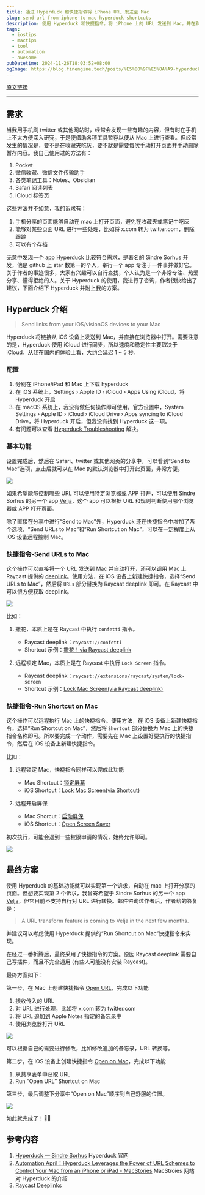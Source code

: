 ```yaml
---
title: 通过 Hyperduck 和快捷指令将 iPhone URL 发送至 Mac
slug: send-url-from-iphone-to-mac-hyperduck-shortcuts
description: 使用 Hyperduck 和快捷指令，将 iPhone 上的 URL 发送到 Mac，并在默认浏览器中打开。本文详细介绍了如何配置和使用这些工具，满足自动化需求，让你的工作效率更高。
tags: 
  - iostips
  - mactips
  - tool
  - automation
  - awesome
pubDatetime: 2024-11-26T18:03:52+08:00
ogImage: https://blog.finengine.tech/posts/%E5%80%9F%E5%8A%A9-hyperduck-%E5%92%8C-shortcuts-raycast-%E4%BB%8E-i-phone-%E5%8F%91%E9%80%81-url-%E5%88%B0-mac.png
---
```


[原文链接](https://blog.finengine.tech/posts/Send-URL-from-iPhone-to-Mac-with-Hyperduck-and-Shortcuts/)

---

## 需求[](#需求)

当我用手机刷 twitter 或其他网站时，经常会发现一些有趣的内容，但有时在手机上不太方便深入研究，于是便借助各项工具暂存以便从 Mac 上进行查看。但经常发生的情况是，要不是在收藏夹吃灰，要不就是需要每次手动打开页面并手动删除暂存内容。我自己使用过的方法有：

1. Pocket
2. 微信收藏、微信文件传输助手
3. 各类笔记工具：Notes、Obsidian
4. Safari 阅读列表
5. iCloud 标签页

这些方法并不如意，我的诉求有：

1. 手机分享的页面能够自动在 mac 上打开页面，避免在收藏夹或笔记中吃灰
2. 能够对某些页面 URL 进行一些处理，比如将 x.com 转为 twitter.com，删除跟踪
3. 可以有个存档

无意中发现一个 app [Hyperduck](https://sindresorhus.com/hyperduck) 比较符合需求，是著名的 Sindre Sorhus 开发，他是 github 上 star 数第一的个人，奉行一个 app 专注于一件事并做好它。关于作者的事迹很多，大家有兴趣可以自行查找，个人认为是一个非常专注、热爱分享、懂得拒绝的人。关于 Hyperduck 的使用，我进行了咨询，作者很快给出了建议，下面介绍下 Hyperduck 并附上我的方案。

## Hyperduck 介绍[](#hyperduck-介绍)

> Send links from your iOS/visionOS devices to your Mac

Hyperduck 将链接从 iOS 设备上发送到 Mac，并直接在浏览器中打开。需要注意的是，Hyperduck 使用 iCloud 进行同步，所以速度和稳定性主要取决于 iCloud，从我在国内的体验上看，大约会延迟 1 \~ 5 秒。

### 配置[](#配置)

1. 分别在 iPhone/iPad 和 Mac 上下载 hyperduck
2. 在 iOS 系统上，Settings › Apple ID › iCloud › Apps Using iCloud，将 Hyperduck 开启
3. 在 macOS 系统上，我没有做任何操作即可使用。官方设置中，System Settings › Apple ID › iCloud › iCloud Drive › Apps syncing to iCloud Drive，将 Hyperduck 开启，但我没有找到 Hyperduck 这一项。
4. 有问题可以查看 [Hyperduck Troubleshooting](https://sindresorhus.com/hyperduck#troubleshooting) 解决。

### 基本功能[](#基本功能)

设置完成后，然后在 Safari、twitter 或其他网页的分享中，可以看到“Send to Mac”选项，点击后就可以在 Mac 的默认浏览器中打开此页面，非常方便。

![](https://images.finengine.tech/2024/02/2c318c099e1b7f45f6f624f2491fcca8.jpeg)

如果希望能够控制哪些 URL 可以使用特定浏览器或 APP 打开，可以使用 Sindre Sorhus 的另一个 app [Velja](https://sindresorhus.com/velja)，这个 app 可以根据 URL 和规则判断使用哪个浏览器或 APP 打开页面。

除了直接在分享中进行“Send to Mac”外，Hyperduck 还在快捷指令中增加了两个选项，“Send URLs to Mac”和“Run Shortcut on Mac”，可以在一定程度上从 iOS 设备远程控制 Mac。

### 快捷指令-Send URLs to Mac[](#快捷指令-send-urls-to-mac)

这个操作可以直接将一个 URL 发送到 Mac 并自动打开，还可以调用 Mac 上 Raycast 提供的 [deeplink](https://manual.raycast.com/deeplinks)。使用方法，在 iOS 设备上新建快捷指令，选择“Send URLs to Mac”，然后将 `URLs` 部分替换为 Raycast deeplink 即可。在 Raycast 中可以很方便获取 deeplink。

![](https://images.finengine.tech/2024/02/213e7246b28f97427651d8aa7c35c615.jpeg)

比如：

1. 撒花，本质上是在 Raycast 中执行 `confetti` 指令。

   * Raycast deeplink：`raycast://confetti`
   * Shortcut 示例：[撒花！via Raycast deeplink](https://www.icloud.com/shortcuts/b973981d8f7a42dba3b9bc0dfca421da)

2. 远程锁定 Mac，本质上是在 Raycast 中执行 `Lock Screen` 指令。

   * Raycast deeplink：`raycast://extensions/raycast/system/lock-screen`
   * Shortcut 示例：[Lock Mac Screen(via Raycast deeplink)](https://www.icloud.com/shortcuts/e0042e8e013b428b989a16bcdeee1263)

### 快捷指令-Run Shortcut on Mac[](#快捷指令-run-shortcut-on-mac)

这个操作可以远程执行 Mac 上的快捷指令。使用方法，在 iOS 设备上新建快捷指令，选择“Run Shortcut on Mac”，然后将 `Shortcut` 部分替换为 Mac 上的快捷指令名称即可。所以要完成一个动作，需要先在 Mac 上设置好要执行的快捷指令，然后在 iOS 设备上新建快捷指令。

比如：

1. 远程锁定 Mac，快捷指令同样可以完成此功能

   * Mac Shortcut：[锁定屏幕](https://www.icloud.com/shortcuts/6887c50a26154ca9be06c9ed1a7736c0)
   * iOS Shortcut：[Lock Mac Screen(via Shortcut)](https://www.icloud.com/shortcuts/d72fc7791b82426a8d8b99e5f1e8397e)

2. 远程开启屏保

   * Mac Shorcut：[启动屏保](https://www.icloud.com/shortcuts/61e38da477154790bf7ad061340bb7b1)
   * iOS Shortcut：[Open Screen Saver](https://www.icloud.com/shortcuts/f34f4a0a560e4d3f9e4c4e0044bd2e22)

初次执行，可能会遇到一些权限申请的情况，始终允许即可。

![](https://images.finengine.tech/2024/02/1418b96a800421d1b68829bba461446e.jpeg)

## 最终方案[](#最终方案)

使用 Hyperduck 的基础功能就可以实现第一个诉求，自动在 mac 上打开分享的页面。但想要实现第 2 个诉求，我曾寄希望于 Sindre Sorhus 的另一个 app [Velja](https://sindresorhus.com/velja)，但它目前不支持自行对 URL 进行转换。邮件咨询过作者后，作者给的答复是：

> A URL transform feature is coming to Velja in the next few months.

并建议可以考虑使用 Hyperduck 提供的“Run Shortcut on Mac”快捷指令来实现。

在经过一番折腾后，最终采用了快捷指令的方案。原因 Raycast deeplink 需要自己写插件，而且不完全通用 (有些人可能没有安装 Raycast)。

最终方案如下：

第一步，在 Mac 上创建快捷指令 [Open URL](https://www.icloud.com/shortcuts/2227f8d7a9024ea1aa58859a7dc9a321)，完成以下功能

1. 接收传入的 URL
2. 对 URL 进行处理，比如将 x.com 转为 twitter.com
3. 将 URL 追加到 Apple Notes 指定的备忘录中
4. 使用浏览器打开 URL

![](https://images.finengine.tech/2024/02/0b4f1b905eac8940e1c49384e3a88152.jpeg)

可以根据自己的需要进行修改，比如修改追加的备忘录，URL 转换等。

第二步，在 iOS 设备上创建快捷指令 [Open on Mac](https://www.icloud.com/shortcuts/74e33923ffee4f20acfcf1a874a98431)，完成以下功能

1. 从共享表单中获取 URL
2. Run “Open URL” Shortcut on Mac

第三步，最后调整下分享中“Open on Mac”顺序到自己舒服的位置。

![](https://images.finengine.tech/2024/02/db787776a703dd762074196f33b382b3.jpeg)

如此就完成了！🎉🎉

## 参考内容[](#参考内容)

1. [Hyperduck — Sindre Sorhus](https://sindresorhus.com/hyperduck) Hyperduck 官网
2. [Automation April：Hyperduck Leverages the Power of URL Schemes to Control Your Mac from an iPhone or iPad - MacStories](https://www.macstories.net/reviews/automation-april-hyperduck-leverages-the-power-of-url-schemes-to-control-your-mac-from-an-iphone-or-ipad/) MacStroies 网站对 Hyperduck 的介绍
3. [Raycast Deeplinks](https://manual.raycast.com/deeplinks)


